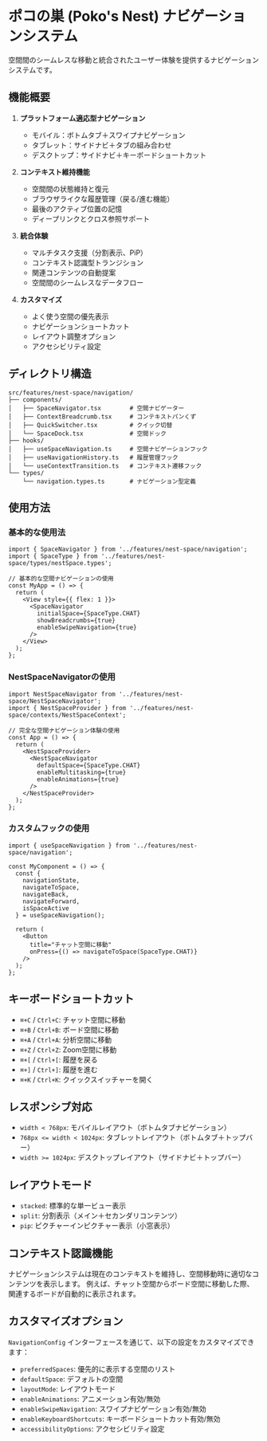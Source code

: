 # ポコの巣 (Poko's Nest) ナビゲーションシステム

空間間のシームレスな移動と統合されたユーザー体験を提供するナビゲーションシステムです。

## 機能概要

1. **プラットフォーム適応型ナビゲーション**
   - モバイル：ボトムタブ＋スワイプナビゲーション
   - タブレット：サイドナビ＋タブの組み合わせ
   - デスクトップ：サイドナビ＋キーボードショートカット

2. **コンテキスト維持機能**
   - 空間間の状態維持と復元
   - ブラウザライクな履歴管理（戻る/進む機能）
   - 最後のアクティブ位置の記憶
   - ディープリンクとクロス参照サポート

3. **統合体験**
   - マルチタスク支援（分割表示、PiP）
   - コンテキスト認識型トランジション
   - 関連コンテンツの自動提案
   - 空間間のシームレスなデータフロー

4. **カスタマイズ**
   - よく使う空間の優先表示
   - ナビゲーションショートカット
   - レイアウト調整オプション
   - アクセシビリティ設定

## ディレクトリ構造

```
src/features/nest-space/navigation/
├── components/
│   ├── SpaceNavigator.tsx        # 空間ナビゲーター
│   ├── ContextBreadcrumb.tsx     # コンテキストパンくず
│   ├── QuickSwitcher.tsx         # クイック切替
│   └── SpaceDock.tsx             # 空間ドック
├── hooks/
│   ├── useSpaceNavigation.ts     # 空間ナビゲーションフック
│   ├── useNavigationHistory.ts   # 履歴管理フック
│   └── useContextTransition.ts   # コンテキスト遷移フック
└── types/
    └── navigation.types.ts       # ナビゲーション型定義
```

## 使用方法

### 基本的な使用法

```tsx
import { SpaceNavigator } from '../features/nest-space/navigation';
import { SpaceType } from '../features/nest-space/types/nestSpace.types';

// 基本的な空間ナビゲーションの使用
const MyApp = () => {
  return (
    <View style={{ flex: 1 }}>
      <SpaceNavigator 
        initialSpace={SpaceType.CHAT}
        showBreadcrumbs={true}
        enableSwipeNavigation={true}
      />
    </View>
  );
};
```

### NestSpaceNavigatorの使用

```tsx
import NestSpaceNavigator from '../features/nest-space/NestSpaceNavigator';
import { NestSpaceProvider } from '../features/nest-space/contexts/NestSpaceContext';

// 完全な空間ナビゲーション体験の使用
const App = () => {
  return (
    <NestSpaceProvider>
      <NestSpaceNavigator 
        defaultSpace={SpaceType.CHAT}
        enableMultitasking={true}
        enableAnimations={true}
      />
    </NestSpaceProvider>
  );
};
```

### カスタムフックの使用

```tsx
import { useSpaceNavigation } from '../features/nest-space/navigation';

const MyComponent = () => {
  const {
    navigationState,
    navigateToSpace,
    navigateBack,
    navigateForward,
    isSpaceActive
  } = useSpaceNavigation();
  
  return (
    <Button 
      title="チャット空間に移動"
      onPress={() => navigateToSpace(SpaceType.CHAT)}
    />
  );
};
```

## キーボードショートカット

- `⌘+C` / `Ctrl+C`: チャット空間に移動
- `⌘+B` / `Ctrl+B`: ボード空間に移動
- `⌘+A` / `Ctrl+A`: 分析空間に移動
- `⌘+Z` / `Ctrl+Z`: Zoom空間に移動
- `⌘+[` / `Ctrl+[`: 履歴を戻る
- `⌘+]` / `Ctrl+]`: 履歴を進む
- `⌘+K` / `Ctrl+K`: クイックスイッチャーを開く

## レスポンシブ対応

- `width < 768px`: モバイルレイアウト（ボトムタブナビゲーション）
- `768px <= width < 1024px`: タブレットレイアウト（ボトムタブ＋トップバー）
- `width >= 1024px`: デスクトップレイアウト（サイドナビ＋トップバー）

## レイアウトモード

- `stacked`: 標準的な単一ビュー表示
- `split`: 分割表示（メイン＋セカンダリコンテンツ）
- `pip`: ピクチャーインピクチャー表示（小窓表示）

## コンテキスト認識機能

ナビゲーションシステムは現在のコンテキストを維持し、空間移動時に適切なコンテンツを表示します。
例えば、チャット空間からボード空間に移動した際、関連するボードが自動的に表示されます。

## カスタマイズオプション

`NavigationConfig` インターフェースを通じて、以下の設定をカスタマイズできます：

- `preferredSpaces`: 優先的に表示する空間のリスト
- `defaultSpace`: デフォルトの空間
- `layoutMode`: レイアウトモード
- `enableAnimations`: アニメーション有効/無効
- `enableSwipeNavigation`: スワイプナビゲーション有効/無効
- `enableKeyboardShortcuts`: キーボードショートカット有効/無効
- `accessibilityOptions`: アクセシビリティ設定 